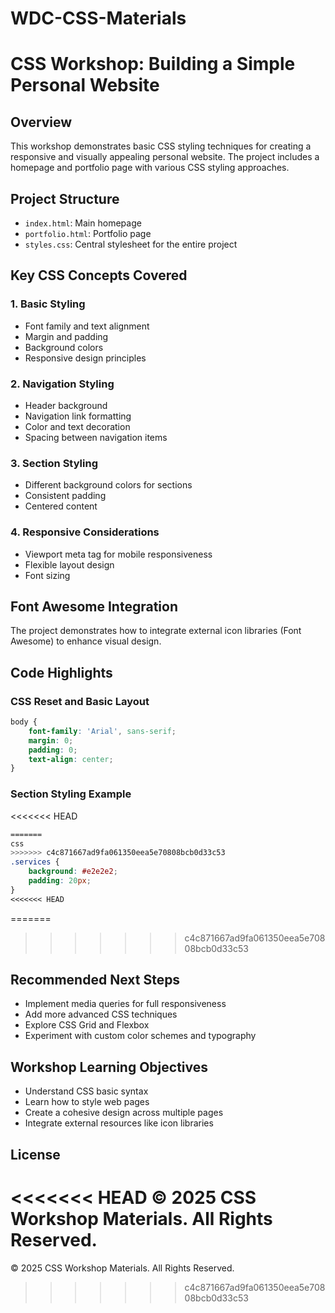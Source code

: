 # WDC-CSS-Materials
# CSS Workshop: Building a Simple Personal Website

## Overview
This workshop demonstrates basic CSS styling techniques for creating a responsive and visually appealing personal website. The project includes a homepage and portfolio page with various CSS styling approaches.

## Project Structure
- `index.html`: Main homepage
- `portfolio.html`: Portfolio page
- `styles.css`: Central stylesheet for the entire project

## Key CSS Concepts Covered

### 1. Basic Styling
- Font family and text alignment
- Margin and padding
- Background colors
- Responsive design principles

### 2. Navigation Styling
- Header background
- Navigation link formatting
- Color and text decoration
- Spacing between navigation items

### 3. Section Styling
- Different background colors for sections
- Consistent padding
- Centered content

### 4. Responsive Considerations
- Viewport meta tag for mobile responsiveness
- Flexible layout design
- Font sizing

## Font Awesome Integration
The project demonstrates how to integrate external icon libraries (Font Awesome) to enhance visual design.

## Code Highlights

### CSS Reset and Basic Layout
```css
body {
    font-family: 'Arial', sans-serif;
    margin: 0;
    padding: 0;
    text-align: center;
}
```

### Section Styling Example
<<<<<<< HEAD
```css
=======
css
>>>>>>> c4c871667ad9fa061350eea5e70808bcb0d33c53
.services {
    background: #e2e2e2;
    padding: 20px;
}
<<<<<<< HEAD
```
=======

>>>>>>> c4c871667ad9fa061350eea5e70808bcb0d33c53

## Recommended Next Steps
- Implement media queries for full responsiveness
- Add more advanced CSS techniques
- Explore CSS Grid and Flexbox
- Experiment with custom color schemes and typography

## Workshop Learning Objectives
- Understand CSS basic syntax
- Learn how to style web pages
- Create a cohesive design across multiple pages
- Integrate external resources like icon libraries

## License
<<<<<<< HEAD
© 2025 CSS Workshop Materials. All Rights Reserved.
=======
© 2025 CSS Workshop Materials. All Rights Reserved.
>>>>>>> c4c871667ad9fa061350eea5e70808bcb0d33c53
